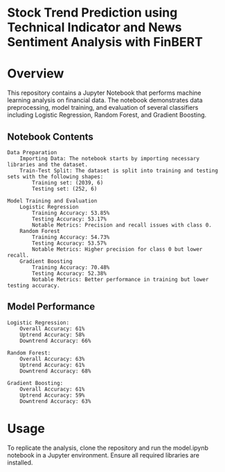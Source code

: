 # Stock Trend Prediction using Technical Indicator and News Sentiment Analysis with FinBERT

#   Overview

This repository contains a Jupyter Notebook that performs machine learning analysis on financial data. The notebook demonstrates data preprocessing, model training, and evaluation of several classifiers including Logistic Regression, Random Forest, and Gradient Boosting.  

## Notebook Contents

    Data Preparation
        Importing Data: The notebook starts by importing necessary libraries and the dataset.
        Train-Test Split: The dataset is split into training and testing sets with the following shapes:
            Training set: (2039, 6)
            Testing set: (252, 6)

    Model Training and Evaluation
        Logistic Regression
            Training Accuracy: 53.85%
            Testing Accuracy: 53.17%
            Notable Metrics: Precision and recall issues with class 0.
        Random Forest
            Training Accuracy: 54.73%
            Testing Accuracy: 53.57%
            Notable Metrics: Higher precision for class 0 but lower recall.
        Gradient Boosting
            Training Accuracy: 70.48%
            Testing Accuracy: 52.38%
            Notable Metrics: Better performance in training but lower testing accuracy.

## Model Performance

    Logistic Regression:
        Overall Accuracy: 61%
        Uptrend Accuracy: 58%
        Downtrend Accuracy: 66%

    Random Forest:
        Overall Accuracy: 63%
        Uptrend Accuracy: 61%
        Downtrend Accuracy: 68%

    Gradient Boosting:
        Overall Accuracy: 61%
        Uptrend Accuracy: 59%
        Downtrend Accuracy: 63%

# Usage

To replicate the analysis, clone the repository and run the model.ipynb notebook in a Jupyter environment. Ensure all required libraries are installed.